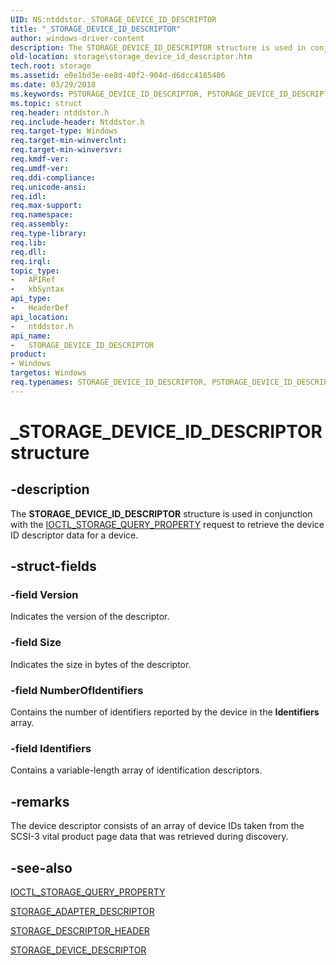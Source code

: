 ```yaml
---
UID: NS:ntddstor._STORAGE_DEVICE_ID_DESCRIPTOR
title: "_STORAGE_DEVICE_ID_DESCRIPTOR"
author: windows-driver-content
description: The STORAGE_DEVICE_ID_DESCRIPTOR structure is used in conjunction with the IOCTL_STORAGE_QUERY_PROPERTY request to retrieve the device ID descriptor data for a device.
old-location: storage\storage_device_id_descriptor.htm
tech.root: storage
ms.assetid: e0e1bd3e-ee8d-40f2-904d-d6dcc4185406
ms.date: 03/29/2018
ms.keywords: PSTORAGE_DEVICE_ID_DESCRIPTOR, PSTORAGE_DEVICE_ID_DESCRIPTOR structure pointer [Storage Devices], STORAGE_DEVICE_ID_DESCRIPTOR, STORAGE_DEVICE_ID_DESCRIPTOR structure [Storage Devices], _STORAGE_DEVICE_ID_DESCRIPTOR, ntddstor/PSTORAGE_DEVICE_ID_DESCRIPTOR, ntddstor/STORAGE_DEVICE_ID_DESCRIPTOR, storage.storage_device_id_descriptor, structs-general_65dcf7da-1241-4d3d-b8c6-a53c15c0763c.xml
ms.topic: struct
req.header: ntddstor.h
req.include-header: Ntddstor.h
req.target-type: Windows
req.target-min-winverclnt: 
req.target-min-winversvr: 
req.kmdf-ver: 
req.umdf-ver: 
req.ddi-compliance: 
req.unicode-ansi: 
req.idl: 
req.max-support: 
req.namespace: 
req.assembly: 
req.type-library: 
req.lib: 
req.dll: 
req.irql: 
topic_type:
-	APIRef
-	kbSyntax
api_type:
-	HeaderDef
api_location:
-	ntddstor.h
api_name:
-	STORAGE_DEVICE_ID_DESCRIPTOR
product:
- Windows
targetos: Windows
req.typenames: STORAGE_DEVICE_ID_DESCRIPTOR, PSTORAGE_DEVICE_ID_DESCRIPTOR
---
```


# _STORAGE_DEVICE_ID_DESCRIPTOR structure


## -description


The <b>STORAGE_DEVICE_ID_DESCRIPTOR</b> structure is used in conjunction with the <a href="https://msdn.microsoft.com/library/windows/hardware/ff560590">IOCTL_STORAGE_QUERY_PROPERTY</a> request to retrieve the device ID descriptor data for a device.  


## -struct-fields




### -field Version

Indicates the version of the descriptor.


### -field Size

Indicates the size in bytes of the descriptor.


### -field NumberOfIdentifiers

Contains the number of identifiers reported by the device in the <b>Identifiers</b> array.


### -field Identifiers

Contains a variable-length array of identification descriptors.


## -remarks



The device descriptor consists of an array of device IDs taken from the SCSI-3 vital product page data that was retrieved during discovery.




## -see-also




<a href="https://msdn.microsoft.com/library/windows/hardware/ff560590">IOCTL_STORAGE_QUERY_PROPERTY</a>



<a href="https://msdn.microsoft.com/library/windows/hardware/ff566346">STORAGE_ADAPTER_DESCRIPTOR</a>



<a href="https://msdn.microsoft.com/library/windows/hardware/ff566968">STORAGE_DESCRIPTOR_HEADER</a>



<a href="https://msdn.microsoft.com/library/windows/hardware/ff566971">STORAGE_DEVICE_DESCRIPTOR</a>
 

 

